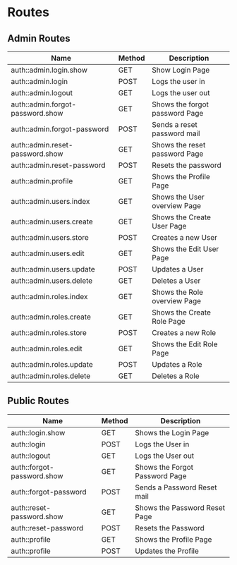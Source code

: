 
# Routes

## Admin Routes

| Name | Method | Description |
| ---- | ------ | ------ |
| auth::admin.login.show           | GET  | Show Login Page   |
| auth::admin.login                | POST | Logs the user in  |
| auth::admin.logout               | GET  | Logs the user out |  
| auth::admin.forgot-password.show | GET  | Shows the forgot password Page |
| auth::admin.forgot-password      | POST | Sends a reset password mail    |
| auth::admin.reset-password.show  | GET  | Shows the reset password Page  |
| auth::admin.reset-password       | POST | Resets the password |
| auth::admin.profile              | GET  | Shows the Profile Page |
| auth::admin.users.index          | GET  | Shows the User overview Page |
| auth::admin.users.create         | GET  | Shows the Create User Page |
| auth::admin.users.store          | POST | Creates a new User |
| auth::admin.users.edit           | GET  | Shows the Edit User Page |
| auth::admin.users.update         | POST | Updates a User |
| auth::admin.users.delete         | GET  | Deletes a User | 
| auth::admin.roles.index          | GET  | Shows the Role overview Page |
| auth::admin.roles.create         | GET  | Shows the Create Role Page |
| auth::admin.roles.store          | POST | Creates a new Role |
| auth::admin.roles.edit           | GET  | Shows the Edit Role Page |
| auth::admin.roles.update         | POST | Updates a Role |
| auth::admin.roles.delete         | GET  | Deletes a Role |

## Public Routes

| Name | Method | Description |
| ---- | ------ | ------ |
| auth::login.show           | GET  | Shows the Login Page |
| auth::login                | POST | Logs the User in |
| auth::logout               | GET  | Logs the User out |
| auth::forgot-password.show | GET  | Shows the Forgot Password Page |
| auth::forgot-password      | POST | Sends a Password Reset mail |
| auth::reset-password.show  | GET  | Shows the Password Reset Page |
| auth::reset-password       | POST | Resets the Password |
| auth::profile              | GET  | Shows the Profile Page |
| auth::profile              | POST | Updates the Profile | 

